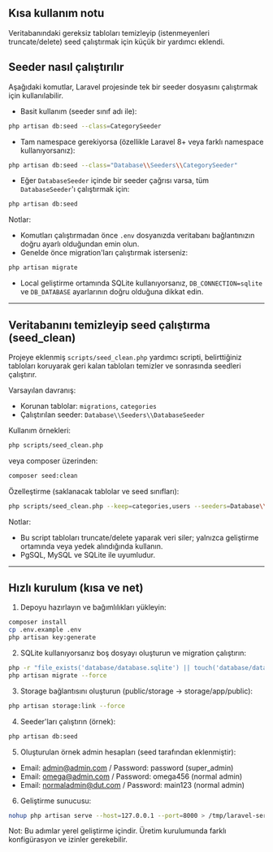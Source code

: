 ## Kısa kullanım notu

Veritabanındaki gereksiz tabloları temizleyip (istenmeyenleri truncate/delete) seed çalıştırmak için küçük bir yardımcı eklendi.

## Seeder nasıl çalıştırılır

Aşağıdaki komutlar, Laravel projesinde tek bir seeder dosyasını çalıştırmak için kullanılabilir.

-   Basit kullanım (seeder sınıf adı ile):

```bash
php artisan db:seed --class=CategorySeeder
```

-   Tam namespace gerekiyorsa (özellikle Laravel 8+ veya farklı namespace kullanıyorsanız):

```bash
php artisan db:seed --class="Database\\Seeders\\CategorySeeder"
```

-   Eğer `DatabaseSeeder` içinde bir seeder çağrısı varsa, tüm `DatabaseSeeder`'ı çalıştırmak için:

```bash
php artisan db:seed
```

Notlar:

-   Komutları çalıştırmadan önce `.env` dosyanızda veritabanı bağlantınızın doğru ayarlı olduğundan emin olun.
-   Genelde önce migration'ları çalıştırmak isterseniz:

```bash
php artisan migrate
```

-   Local geliştirme ortamında SQLite kullanıyorsanız, `DB_CONNECTION=sqlite` ve `DB_DATABASE` ayarlarının doğru olduğuna dikkat edin.

---

## Veritabanını temizleyip seed çalıştırma (seed_clean)

Projeye eklenmiş `scripts/seed_clean.php` yardımcı scripti, belirttiğiniz tabloları koruyarak geri kalan tabloları temizler ve sonrasında seedleri çalıştırır.

Varsayılan davranış:

-   Korunan tablolar: `migrations`, `categories`
-   Çalıştırılan seeder: `Database\\Seeders\\DatabaseSeeder`

Kullanım örnekleri:

```bash
php scripts/seed_clean.php
```

veya composer üzerinden:

```bash
composer seed:clean
```

Özelleştirme (saklanacak tablolar ve seed sınıfları):

```bash
php scripts/seed_clean.php --keep=categories,users --seeders=Database\\\\Seeders\\\\CategorySeeder,Database\\\\Seeders\\\\UserSeeder
```

Notlar:

-   Bu script tabloları truncate/delete yaparak veri siler; yalnızca geliştirme ortamında veya yedek alındığında kullanın.
-   PgSQL, MySQL ve SQLite ile uyumludur.

---

## Hızlı kurulum (kısa ve net)

1. Depoyu hazırlayın ve bağımlılıkları yükleyin:

```bash
composer install
cp .env.example .env
php artisan key:generate
```

2. SQLite kullanıyorsanız boş dosyayı oluşturun ve migration çalıştırın:

```bash
php -r "file_exists('database/database.sqlite') || touch('database/database.sqlite');"
php artisan migrate --force
```

3. Storage bağlantısını oluşturun (public/storage -> storage/app/public):

```bash
php artisan storage:link --force
```

4. Seeder'ları çalıştırın (örnek):

```bash
php artisan db:seed
```

5. Oluşturulan örnek admin hesapları (seed tarafından eklenmiştir):

-   Email: admin@admin.com / Password: password (super_admin)
-   Email: omega@admin.com / Password: omega456 (normal admin)
-   Email: normaladmin@dut.com / Password: main123 (normal admin)

6. Geliştirme sunucusu:

```bash
nohup php artisan serve --host=127.0.0.1 --port=8000 > /tmp/laravel-serve.log 2>&1 &
```

Not: Bu adımlar yerel geliştirme içindir. Üretim kurulumunda farklı konfigürasyon ve izinler gerekebilir.
